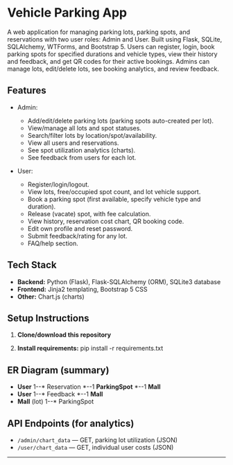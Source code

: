 # Vehicle Parking App

A web application for managing parking lots, parking spots, and reservations with two user roles: Admin and User. Built using Flask, SQLite, SQLAlchemy, WTForms, and Bootstrap 5. Users can register, login, book parking spots for specified durations and vehicle types, view their history and feedback, and get QR codes for their active bookings. Admins can manage lots, edit/delete lots, see booking analytics, and review feedback.

## Features

- Admin:
  - Add/edit/delete parking lots (parking spots auto-created per lot).
  - View/manage all lots and spot statuses.
  - Search/filter lots by location/spot/availability.
  - View all users and reservations.
  - See spot utilization analytics (charts).
  - See feedback from users for each lot.

- User:
  - Register/login/logout.
  - View lots, free/occupied spot count, and lot vehicle support.
  - Book a parking spot (first available, specify vehicle type and duration).
  - Release (vacate) spot, with fee calculation.
  - View history, reservation cost chart, QR booking code.
  - Edit own profile and reset password.
  - Submit feedback/rating for any lot.
  - FAQ/help section.

## Tech Stack

- **Backend:** Python (Flask), Flask-SQLAlchemy (ORM), SQLite3 database
- **Frontend:** Jinja2 templating, Bootstrap 5 CSS
- **Other:** Chart.js (charts)

## Setup Instructions

1. **Clone/download this repository**

2. **Install requirements:** pip install -r requirements.txt


## ER Diagram (summary)

- **User** 1--* Reservation *--1 **ParkingSpot** *--1 **Mall**
- **User** 1--* Feedback *--1 **Mall**
- **Mall** (lot) 1--* ParkingSpot

## API Endpoints (for analytics)

- `/admin/chart_data` — GET, parking lot utilization (JSON)
- `/user/chart_data` — GET, individual user costs (JSON)

---



